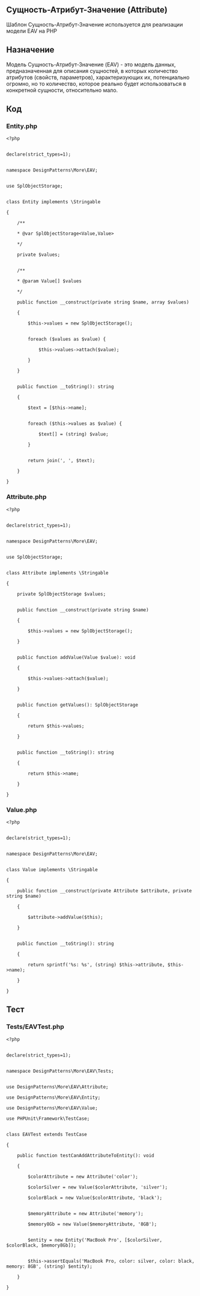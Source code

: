 
## Сущность-Атрибут-Значение (Attribute)

Шаблон Сущность-Атрибут-Значение используется для реализации модели EAV на PHP


## Назначение

Модель Сущность-Атрибут-Значение (EAV) - это модель данных, предназначенная для описания сущностей, в которых количество атрибутов (свойств, параметров), характеризующих их, потенциально огромно, но то количество, которое реально будет использоваться в конкретной сущности, относительно мало.

## Код

### Entity.php

    <?php


    declare(strict_types=1);


    namespace DesignPatterns\More\EAV;


    use SplObjectStorage;


    class Entity implements \Stringable

    {

        /**

        * @var SplObjectStorage<Value,Value>

        */

        private $values;


        /**

        * @param Value[] $values

        */

        public function __construct(private string $name, array $values)

        {

            $this->values = new SplObjectStorage();


            foreach ($values as $value) {

                $this->values->attach($value);

            }

        }


        public function __toString(): string

        {

            $text = [$this->name];


            foreach ($this->values as $value) {

                $text[] = (string) $value;

            }


            return join(', ', $text);

        }

    }

### Attribute.php

    <?php


    declare(strict_types=1);


    namespace DesignPatterns\More\EAV;


    use SplObjectStorage;


    class Attribute implements \Stringable

    {

        private SplObjectStorage $values;


        public function __construct(private string $name)

        {

            $this->values = new SplObjectStorage();

        }


        public function addValue(Value $value): void

        {

            $this->values->attach($value);

        }


        public function getValues(): SplObjectStorage

        {

            return $this->values;

        }


        public function __toString(): string

        {

            return $this->name;

        }

    }

### Value.php

    <?php


    declare(strict_types=1);


    namespace DesignPatterns\More\EAV;


    class Value implements \Stringable

    {

        public function __construct(private Attribute $attribute, private string $name)

        {

            $attribute->addValue($this);

        }


        public function __toString(): string

        {

            return sprintf('%s: %s', (string) $this->attribute, $this->name);

        }

    }


## Тест

### Tests/EAVTest.php

    <?php


    declare(strict_types=1);


    namespace DesignPatterns\More\EAV\Tests;


    use DesignPatterns\More\EAV\Attribute;

    use DesignPatterns\More\EAV\Entity;

    use DesignPatterns\More\EAV\Value;

    use PHPUnit\Framework\TestCase;


    class EAVTest extends TestCase

    {

        public function testCanAddAttributeToEntity(): void

        {

            $colorAttribute = new Attribute('color');

            $colorSilver = new Value($colorAttribute, 'silver');

            $colorBlack = new Value($colorAttribute, 'black');


            $memoryAttribute = new Attribute('memory');

            $memory8Gb = new Value($memoryAttribute, '8GB');


            $entity = new Entity('MacBook Pro', [$colorSilver, $colorBlack, $memory8Gb]);


            $this->assertEquals('MacBook Pro, color: silver, color: black, memory: 8GB', (string) $entity);

        }

    }

